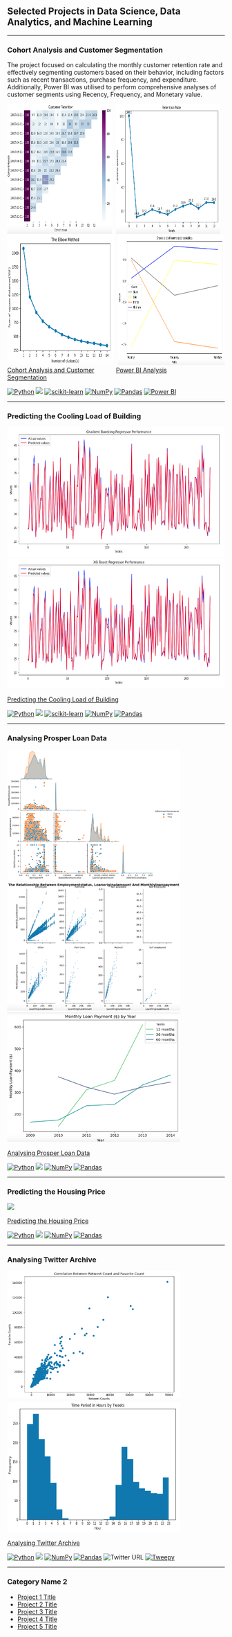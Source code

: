## Selected Projects in Data Science, Data Analytics, and Machine Learning
---

<h3>Cohort Analysis and Customer Segmentation</h3>
  
The project focused on calculating the monthly customer retention rate and effectively segmenting customers based on their behavior, including factors such as recent transactions, purchase frequency, and expenditure. Additionally, Power BI was utilised to perform comprehensive analyses of customer segments using Recency, Frequency, and Monetary value.


<div style="display: flex;">
  <div style="margin-right: 10px;">
    <img src="images/CustomerRetention.png?raw=true" alt="Customer Retention" style="width: 400px; height: 300px;">
  </div>
  <div style="margin-right: 10px;">
    <img src="images/RetentionRate.png?raw=true" alt="Retention Rate" style="width: 400px; height: 300px;">
  </div>
</div>
<div style="display: flex;">
  <div style="margin-right: 10px;">
    <img src="images/ElbowPlot.png?raw=true" alt="Elbow Plot" style="width: 400px; height: 300px;">
  </div>
  <div>
    <img src="images/SnakePlot.png?raw=true" alt="Snake Plot" style="width: 400px; height: 300px;">
  </div>
</div>


<div style="display: flex;">
    <div style="flex: 1;">
        <a href="https://github.com/Paul-Asamoah-Boadu/Cohort-Analysis-and-Customer-Segmentation">Cohort Analysis and Customer Segmentation</a>
    </div>
    <div style="flex: 1;">
        <a href="https://app.powerbi.com/view?r=eyJrIjoiODVlOTFmZjYtYzRiNi00MTk0LWFhMDktOGJiMWEzNWJkYzNhIiwidCI6ImRmODY3OWNkLWE4MGUtNDVkOC05OWFjLWM4M2VkN2ZmOTVhMCJ9">Power BI Analysis</a>
    </div>
</div>



[![Python](https://img.shields.io/badge/Python-white?logo=python&logoColor=blue&color=white)](#) [![](https://img.shields.io/badge/Jupyter-white?logo=Jupyter)](#) [<img src="https://scikit-learn.org/stable/_static/scikit-learn-logo-small.png" alt="scikit-learn" width="70" height="20">](#) [![NumPy](https://img.shields.io/badge/NumPy-white?logo=numpy&logoColor=blue&color=white)](#) [![Pandas](https://img.shields.io/badge/Pandas-white?logo=pandas&logoColor=black&color=white)](#) [![Power BI](https://img.shields.io/badge/Power%20BI-blue?logo=power-bi&logoColor=yellow&color=white)](#)

---

<h3>Predicting the Cooling Load of Building</h3>

<img src="images/Gradient Boosting.png?raw=true" width="600" height="300"/>
<img src="images/XG Boosting.png?raw=true" width="600" height="300"/>


[Predicting the Cooling Load of Building](https://github.com/Paul-Asamoah-Boadu/Predicting-the-Cooling-Load-of-Buildings)

[![Python](https://img.shields.io/badge/Python-white?logo=python&logoColor=blue&color=white)](#) [![](https://img.shields.io/badge/Jupyter-white?logo=Jupyter)](#) [<img src="https://scikit-learn.org/stable/_static/scikit-learn-logo-small.png" alt="scikit-learn" width="70" height="20">](#) [![NumPy](https://img.shields.io/badge/NumPy-white?logo=numpy&logoColor=blue&color=white)](#) [![Pandas](https://img.shields.io/badge/Pandas-white?logo=pandas&logoColor=black&color=white)](#)

---

<h3>Analysing Prosper Loan Data</h3>

<img src="images/BorrowerHome.png?raw=true" width="400" height="300"/> <img src="images/Relationship.png?raw=true" width="400" height="300"/> 
<img src="images/LoanPayment.png?raw=true" width="400" height="300"/>

[Analysing Prosper Loan Data](https://github.com/Paul-Asamoah-Boadu/Prosper-Loan-Data)

[![Python](https://img.shields.io/badge/Python-white?logo=python&logoColor=blue&color=white)](#) [![](https://img.shields.io/badge/Jupyter-white?logo=Jupyter)](#)  [![NumPy](https://img.shields.io/badge/NumPy-white?logo=numpy&logoColor=blue&color=white)](#) [![Pandas](https://img.shields.io/badge/Pandas-white?logo=pandas&logoColor=black&color=white)](#) 

---

<h3>Predicting the Housing Price</h3>

<img src="images/dummy_thumbnail.jpg?raw=true"/>

[Predicting the Housing Price](https://github.com/Paul-Asamoah-Boadu/)

[![Python](https://img.shields.io/badge/Python-white?logo=python&logoColor=blue&color=white)](#) [![](https://img.shields.io/badge/Jupyter-white?logo=Jupyter)](#)  [![NumPy](https://img.shields.io/badge/NumPy-white?logo=numpy&logoColor=blue&color=white)](#) [![Pandas](https://img.shields.io/badge/Pandas-white?logo=pandas&logoColor=black&color=white)](#) 

---

<h3>Analysing Twitter Archive</h3>

<img src="images/Corr.png?raw=true" width="400" height="300"/>
<img src="images/TimeStamp.png?raw=true" width="400" height="300"/>

[Analysing Twitter Archive](https://github.com/Paul-Asamoah-Boadu/Wrangling-and-Analyze-Data)

[![Python](https://img.shields.io/badge/Python-white?logo=python&logoColor=blue&color=white)](#) [![](https://img.shields.io/badge/Jupyter-white?logo=Jupyter)](#)  [![NumPy](https://img.shields.io/badge/NumPy-white?logo=numpy&logoColor=blue&color=white)](#) [![Pandas](https://img.shields.io/badge/Pandas-white?logo=pandas&logoColor=black&color=white)](#) ![Twitter URL](https://img.shields.io/twitter/url?style=social&url=https%3A%2F%2Fen.wikipedia.org%2Fwiki%2FWeRateDogs)
[![Tweepy](https://img.shields.io/badge/Tweepy-blue?logo=Tweepy&logoColor=white&color=white)](#) 


---

### Category Name 2

- [Project 1 Title](http://example.com/)
- [Project 2 Title](http://example.com/)
- [Project 3 Title](http://example.com/)
- [Project 4 Title](http://example.com/)
- [Project 5 Title](http://example.com/)



